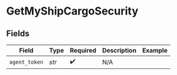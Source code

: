 # GetMyShipCargoSecurity


## Fields

| Field              | Type               | Required           | Description        | Example            |
| ------------------ | ------------------ | ------------------ | ------------------ | ------------------ |
| `agent_token`      | *str*              | :heavy_check_mark: | N/A                |                    |